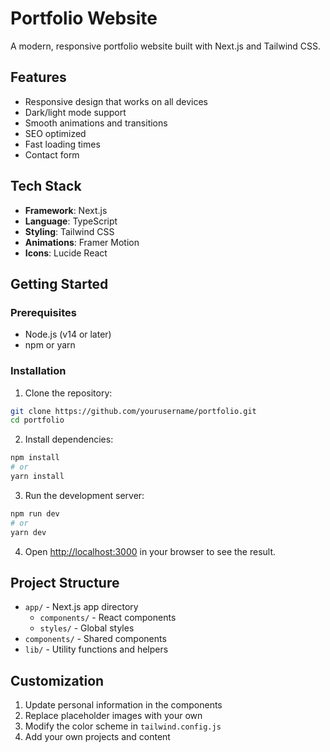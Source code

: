 # Portfolio Website

A modern, responsive portfolio website built with Next.js and Tailwind CSS.

## Features

- Responsive design that works on all devices
- Dark/light mode support
- Smooth animations and transitions
- SEO optimized
- Fast loading times
- Contact form

## Tech Stack

- **Framework**: Next.js
- **Language**: TypeScript
- **Styling**: Tailwind CSS
- **Animations**: Framer Motion
- **Icons**: Lucide React

## Getting Started

### Prerequisites

- Node.js (v14 or later)
- npm or yarn

### Installation

1. Clone the repository:
```bash
git clone https://github.com/yourusername/portfolio.git
cd portfolio
```

2. Install dependencies:
```bash
npm install
# or
yarn install
```

3. Run the development server:
```bash
npm run dev
# or
yarn dev
```

4. Open [http://localhost:3000](http://localhost:3000) in your browser to see the result.

## Project Structure

- `app/` - Next.js app directory
  - `components/` - React components
  - `styles/` - Global styles
- `components/` - Shared components
- `lib/` - Utility functions and helpers

## Customization

1. Update personal information in the components
2. Replace placeholder images with your own
3. Modify the color scheme in `tailwind.config.js`
4. Add your own projects and content 
